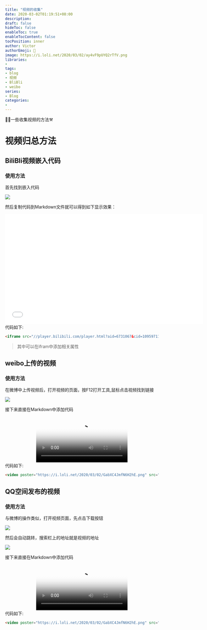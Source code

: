 ```yaml
---
title: "视频的收集"
date: 2020-03-02T01:19:51+08:00
description:
draft: false
hideToc: false
enableToc: true
enableTocContent: false
tocPosition: inner
author: Victor
authorEmoji: 👻
image: https://i.loli.net/2020/03/02/ay4vF9pUYQ2rTfV.png
libraries:
- 
tags:
- blog
- 视频
- BliBli
- weibo
series:
- Blog
categories:
-
---
```


:biking_man:一些收集视频的方法:hammer_and_pick:

<!--more-->

# 视频归总方法

## BiliBli视频嵌入代码

### 使用方法

首先找到嵌入代码

![](https://i.loli.net/2020/03/02/UxwTkSMDJpvHmg6.png)

然后复制代码到Markdown文件就可以得到如下显示效果：

<iframe src="//player.bilibili.com/player.html?aid=6731067&cid=10959711&page=1" scrolling="no" border="0" frameborder="no" framespacing="0" allowfullscreen="true" marginwidth="50" width="650px" height="360px"> </iframe>
代码如下:

```HTML
<iframe src="//player.bilibili.com/player.html?aid=6731067&cid=10959711&page=1" scrolling="no" border="0" frameborder="no" framespacing="0" allowfullscreen="true"> </iframe>
```

> 其中可以在ifram中添加相关属性

## weibo上传的视频

### 使用方法

在微博中上传视频后，打开视频的页面，按F12打开工具,鼠标点击视频找到链接

![](https://i.loli.net/2020/03/02/2A1tHV3GMknUwv8.png)

接下来直接在Markdown中添加代码

<video poster="https://i.loli.net/2020/03/02/GabXC4JmfN6H2hE.png" src="https://f.video.weibocdn.com/00393mgEgx07BmNCEF4j01041200eeW00E010.mp4?label=mp4_720p&template=1280x720.25.0&trans_finger=721584770189073627c6ee9d880087b3&Expires=1583079687&ssig=%2BAmJANwAPn&KID=unistore,video" style="max-height :100%; max-width: 100%; display: block; margin-left: auto; margin-right: auto;" controls="controls" preload="meta">Your browser does not support the video tag.</video>
代码如下:

```HTML
<video poster="https://i.loli.net/2020/03/02/GabXC4JmfN6H2hE.png" src="https://f.video.weibocdn.com/00393mgEgx07BmNCEF4j01041200eeW00E010.mp4?label=mp4_720p&template=1280x720.25.0&trans_finger=721584770189073627c6ee9d880087b3&Expires=1583079687&ssig=%2BAmJANwAPn&KID=unistore,video" style="max-height :100%; max-width: 100%; display: block; margin-left: auto; margin-right: auto;" controls="controls" preload="meta">Your browser does not support the video tag.</video>
```

## QQ空间发布的视频

### 使用方法

与微博的操作类似，打开视频页面，先点击下载按钮

![](https://i.loli.net/2020/03/02/2VPXhBfpu7FIvla.png)

然后会自动跳转，搜索栏上的地址就是视频的地址

![](https://i.loli.net/2020/03/02/ayOLhEi7olwCMGf.png)

接下来直接在Markdown中添加代码

<video poster="https://i.loli.net/2020/03/02/GabXC4JmfN6H2hE.png" src="http://photovideo.photo.qq.com/1075_0b53zeiu6vidieapa3kya5pdbsiej6zqhfsa.f20.mp4?dis_k=97f710c26b204f7f2312614fbcf8f897&dis_t=1583082992&vuin=1427298682&save=1&d=1" style="max-height :100%; max-width: 100%; display: block; margin-left: auto; margin-right: auto;" controls="controls" preload="meta">Your browser does not support the video tag.</video>
代码如下:

```html
<video poster="https://i.loli.net/2020/03/02/GabXC4JmfN6H2hE.png" src="http://photovideo.photo.qq.com/1075_0b53zeiu6vidieapa3kya5pdbsiej6zqhfsa.f20.mp4?dis_k=97f710c26b204f7f2312614fbcf8f897&dis_t=1583082992&vuin=1427298682&save=1&d=1" style="max-height :100%; max-width: 100%; display: block; margin-left: auto; margin-right: auto;" controls="controls" preload="meta">Your browser does not support the video tag.</video>
```

